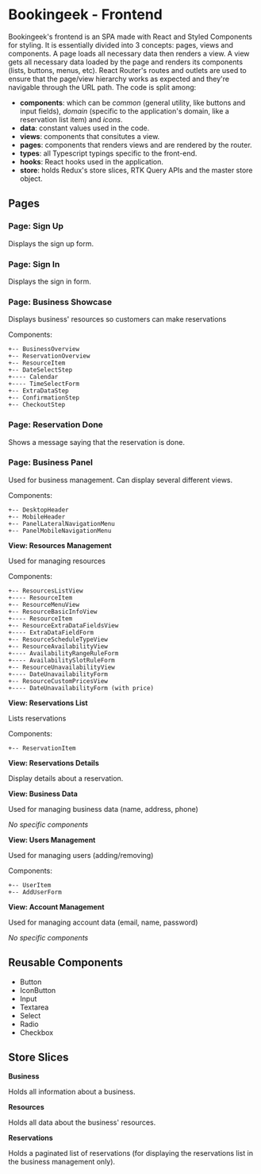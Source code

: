 # Bookingeek - Frontend

Bookingeek's frontend is an SPA made with React and Styled Components for styling. It is essentially divided into 3 concepts: pages, views and components. A page loads all necessary data then renders a view. A view gets all necessary data loaded by the page and renders its components (lists, buttons, menus, etc). React Router's routes and outlets are used to ensure that the page/view hierarchy works as expected and they're navigable through the URL path.
The code is split among:

- **components**: which can be _common_ (general utility, like buttons and input fields), _domain_ (specific to the application's domain, like a reservation list item) and _icons_.
- **data**: constant values used in the code.
- **views**: components that consitutes a view.
- **pages**: components that renders views and are rendered by the router.
- **types**: all Typescript typings specific to the front-end.
- **hooks**: React hooks used in the application.
- **store**: holds Redux's store slices, RTK Query APIs and the master store object.

## Pages

### Page: Sign Up

Displays the sign up form.

### Page: Sign In

Displays the sign in form.

### Page: Business Showcase

Displays business' resources so customers can make reservations

Components:

```
+-- BusinessOverview
+-- ReservationOverview
+-- ResourceItem
+-- DateSelectStep
+---- Calendar
+---- TimeSelectForm
+-- ExtraDataStep
+-- ConfirmationStep
+-- CheckoutStep
```

### Page: Reservation Done

Shows a message saying that the reservation is done.

### Page: Business Panel

Used for business management. Can display several different views.

Components:

```
+-- DesktopHeader
+-- MobileHeader
+-- PanelLateralNavigationMenu
+-- PanelMobileNavigationMenu
```

**View: Resources Management**

Used for managing resources

Components:

```
+-- ResourcesListView
+---- ResourceItem
+-- ResourceMenuView
+-- ResourceBasicInfoView
+---- ResourceItem
+-- ResourceExtraDataFieldsView
+---- ExtraDataFieldForm
+-- ResourceScheduleTypeView
+-- ResourceAvailabilityView
+---- AvailabilityRangeRuleForm
+---- AvailabilitySlotRuleForm
+-- ResourceUnavailabilityView
+---- DateUnavailabilityForm
+-- ResourceCustomPricesView
+---- DateUnavailabilityForm (with price)
```

**View: Reservations List**

Lists reservations

Components:

```
+-- ReservationItem
```

**View: Reservations Details**

Display details about a reservation.

**View: Business Data**

Used for managing business data (name, address, phone)

_No specific components_

**View: Users Management**

Used for managing users (adding/removing)

Components:

```
+-- UserItem
+-- AddUserForm
```

**View: Account Management**

Used for managing account data (email, name, password)

_No specific components_

## Reusable Components

- Button
- IconButton
- Input
- Textarea
- Select
- Radio
- Checkbox

## Store Slices

**Business**

Holds all information about a business.

**Resources**

Holds all data about the business' resources.

**Reservations**

Holds a paginated list of reservations (for displaying the reservations list in the business management only).
